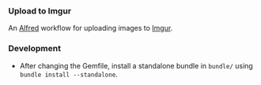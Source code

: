 ### Upload to Imgur

An [Alfred](http://www.alfredapp.com) workflow for uploading images to [Imgur](http://imgur.com).

### Development

* After changing the Gemfile, install a standalone bundle in `bundle/` using `bundle install --standalone`.
